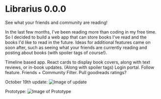 # Librarius 0.0.0
See what your friends and community are reading!

In the last few months, I've been reading more than coding in my free time. So I decided to build a web app that can store books I've read and the books I'd like to read in the future. Ideas for additional features came on soon after, such as seeing what your friends are currently reading and posting about books (with spoiler tags of course!).

Timeline based app.
React cards to display book covers, along with text reviews, or in-book updates. (Along with spoiler tags)
Login portal. Follow feature. Friends + Community Filter.
Pull goodreads ratings?

October 19th update:
![Image of update](https://github.com/jschriemer/Librarius/blob/master/october19update.png)

Prototype:
![Image of Prototype](https://github.com/jschriemer/Librarius/blob/master/IMG_20190929_132826.jpg)
